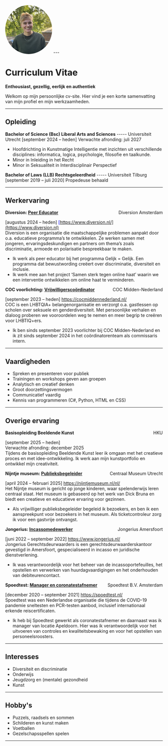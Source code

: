 <link rel="stylesheet" href="style.css">
<img src="foto.jpg" alt="Moos Schouten" style="width: 150px; border-radius: 50%;">
---

# Curriculum Vitae

**Enthousiast, gezellig, eerlijk en authentiek**

Welkom op mijn persoonlijke cv-site. Hier vind je een korte samenvatting van mijn profiel en mijn werkzaamheden.

---

## Opleiding

<strong>Bachelor of Science (Bsc) Liberal Arts and Sciences</strong>	----- Universiteit Utrecht
[september 2024 – heden]
Verwachte afronding: juli 2027
-	Hoofdrichting in Kunstmatige Intelligentie met inzichten uit verschillende disciplines: informatica, logica, psychologie, filosofie en taalkunde.
-	Minor in Inleiding in het Recht
-	Minor in Seksualiteit in Interdisciplinair Perspectief

<strong>Bachelor of Laws (LLB) Rechtsgeleerdheid</strong> ----- Universiteit Tilburg
[september 2019 – juli 2020]
Propedeuse behaald

---

## Werkervaring

<div style="display: flex; justify-content: space-between;">
  <span><strong>Diversion: <u>Peer Educator</u></strong></span>
  <span>Diversion Amsterdam</span>
</div>

[augustus 2024 – heden] <span style="color: blue;">[https://www.diversion.nl/](https://www.diversion.nl)</span> <br>
Diversion is een organisatie die maatschappelijke problemen aanpakt door o.a. educatieve programma’s te ontwikkelen. Ze werken samen met jongeren, ervaringsdeskundigen en partners om thema’s zoals discriminatie, armoede en polarisatie bespreekbaar te maken.
-	Ik werk als peer educator bij het programma Gelijk = Gelijk. Een programma dat bewustwording creëert over discriminatie, diversiteit en inclusie.
-	Ik werk mee aan het project ‘Samen sterk tegen online haat’ waarin we een interventie ontwikkelen om online haat te verminderen.

<div style="display: flex; justify-content: space-between;">
  <span><strong>COC voorlichting: <u>Vrijwilligerscoördinator</u></strong></span>
  <span>COC Midden-Nederland</span>
</div>

[september 2023 – heden] <span style="color: blue;">https://cocmiddennederland.nl/</span> <br>
COC is een LHBTQIA+ belangenorganisatie en verzorgt o.a. gastlessen op scholen over seksuele en genderdiversiteit. Met persoonlijke verhalen en dialoog proberen we vooroordelen weg te nemen en meer begrip te creëren voor LHBTIQ+ers. 
-	Ik ben sinds september 2023 voorlichter bij COC Midden-Nederland en ik zit sinds september 2024 in het coördinatorenteam als commissaris intern.  


---

## Vaardigheden

- Spreken en presenteren voor publiek
- Trainingen en workshops geven aan groepen
- Analytisch en creatief denken
- Groot doorzettingsvermogen
- Communicatief vaardig
- Kennis van programmeren (C#, Python, HTML en CSS)


---

## Overige ervaring

<div style="display: flex; justify-content: space-between;">
  <span><strong>Basisopleiding Beeldende Kunst</strong>	</span>
  <span>HKU</span>
</div>

[september 2025 – heden]<br>
Verwachte afronding: december 2025<br>
Tijdens de basisopleiding Beeldende Kunst leer ik omgaan met het creatieve proces en met idee-ontwikkeling. Ik werk aan mijn kunstportfolio en ontwikkel mijn creativiteit. 

<div style="display: flex; justify-content: space-between;">
  <span><strong>Nijntje museum: <u>Publieksbegeleider</u></strong>	</span>
  <span>Centraal Museum Utrecht</span>
</div>

[april 2024 – februari 2025] <span style="color: blue;">https://nijntjemuseum.nl/nl/</span> <br>
Het Nijntje museum is gericht op jonge kinderen, waar spelenderwijs leren centraal staat. Het museum is gebaseerd op het werk van Dick Bruna en biedt een creatieve en educatieve ervaring voor gezinnen.
-	Als vrijwilliger publieksbegeleider begeleid ik bezoekers, en ben ik een aanspreekpunt voor bezoekers in het museum. Als ticketcontroleur zorg ik voor een gastvrije ontvangst.

<div style="display: flex; justify-content: space-between;">
  <span><strong>Jongerius: <u>Incassomedewerker</u></strong>	</span>
  <span>Jongerius Amersfoort</span>
</div>

[juni 2022 – september 2022] <span style="color: blue;">https://www.jongerius.nl/</span> <br>
Jongerius Gerechtsdeurwaarders is een gerechtsdeurwaarderskantoor gevestigd in Amersfoort, gespecialiseerd in incasso en juridische dienstverlening.
-	Ik was verantwoordelijk voor het beheer van de incassoportefeuilles, het opstellen en verwerken van huurdagvaardigingen en het onderhouden van debiteurencontact.  

<div style="display: flex; justify-content: space-between;">
  <span><strong>Spoedtest: <u>Manager en coronatestafnemer</u></strong>		</span>
  <span>Spoedtest B.V. Amsterdam</span>
</div>

[december 2020 – september 2021] <span style="color: blue;">https://spoedtest.nl/</span> <br>
Spoedtest was een Nederlandse organisatie die tijdens de COVID-19 pandemie sneltesten en PCR-testen aanbod, inclusief internationaal erkende reiscertificaten. 
-	Ik heb bij Spoedtest gewerkt als coronatestafnemer en daarnaast was ik manager van locatie Apeldoorn. Hier was ik verantwoordelijk voor het uitvoeren van controles en kwaliteitsbewaking en voor het opstellen van personeelsroosters.


---

## Interesses

- Diversiteit en discriminatie
- Onderwijs
- Jeugdzorg en (mentale) gezondheid
- Kunst

---

## Hobby's

- Puzzels, raadsels en sommen
- Schilderen en kunst maken
- Voetballen
- Gezelschapsspellen spelen

---
